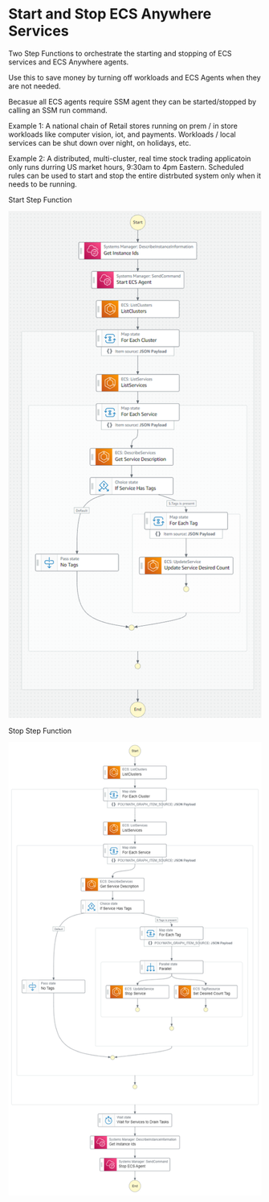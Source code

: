 # Start and Stop ECS Anywhere Services
Two Step Functions to orchestrate the starting and stopping of ECS services and ECS Anywhere agents.

Use this to save money by turning off workloads and ECS Agents when they are not needed.

Becasue all ECS agents require SSM agent they can be started/stopped by calling an SSM run command.

Example 1: A national chain of Retail stores running on prem / in store workloads like computer vision, iot, and payments. Workloads / local services can be shut down over night, on holidays, etc. 

Example 2: A distributed, multi-cluster, real time stock trading applicatoin only runs durring US market hours, 9:30am to 4pm Eastern. Scheduled rules can be used to start and stop the entire distrbuted system only when it needs to be running.

Start Step Function

![](Start_Step_Function_DesignMode.png)

Stop Step Function

![](Stop_Step_Function_DesignMode.png)
